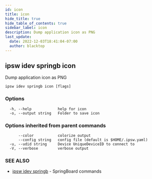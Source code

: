 ```yaml
---
id: icon
title: icon
hide_title: true
hide_table_of_contents: true
sidebar_label: icon
description: Dump application icon as PNG
last_update:
  date: 2022-12-03T18:41:04-07:00
  author: blacktop
---
```

## ipsw idev springb icon

Dump application icon as PNG

```
ipsw idev springb icon [flags]
```

### Options

```
  -h, --help            help for icon
  -o, --output string   Folder to save icon
```

### Options inherited from parent commands

```
      --color           colorize output
      --config string   config file (default is $HOME/.ipsw.yaml)
  -u, --udid string     Device UniqueDeviceID to connect to
  -V, --verbose         verbose output
```

### SEE ALSO

* [ipsw idev springb](/docs/cli/ipsw/idev/springb)	 - SpringBoard commands

